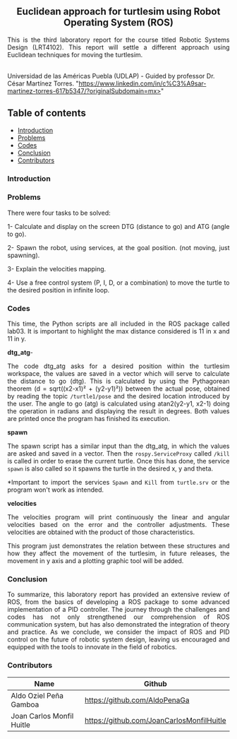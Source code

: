 <p align="center">
  <h2 align="center">Euclidean approach for turtlesim using Robot Operating System (ROS)</h2>

  <p align="justify">
  This is the third laboratory report for the course titled Robotic Systems Design (LRT4102). This report will settle a different approach using Euclidean techniques for moving the turtlesim.
	  
  <br>Universidad de las Américas Puebla (UDLAP) - Guided by professor Dr. César Martínez Torres. "https://www.linkedin.com/in/c%C3%A9sar-martinez-torres-617b5347/?originalSubdomain=mx>" 
  </p>
</p>
<be>

## Table of contents
- [Introduction](#introduction)
- [Problems](#problems)
- [Codes](#codes)
- [Conclusion](#conclusion)
- [Contributors](#codes)

<div align= "justify">

### Introduction


### Problems
There were four tasks to be solved:

1- Calculate and display on the screen DTG (distance to go) and ATG (angle to go).

2- Spawn the robot, using services, at the goal position. (not moving, just spawning).

3- Explain the velocities mapping.

4- Use a free control system (P, I, D, or a combination) to move the turtle to the desired position in infinite loop.


### Codes

This time, the Python scripts are all included in the ROS package called lab03. It is important to highlight the max distance considered is 11 in x and 11 in y.

**dtg_atg**-

The code dtg_atg asks for a desired position within the turtlesim workspace, the values are saved in a vector which will serve to calculate the distance to go (dtg). This is calculated by using the Pythagorean theorem (d = sqrt((x2-x1)² + (y2-y1)²)) between the actual pose, obtained by reading the topic `/turtle1/pose` and the desired location introduced by the user. The angle to go (atg) is calculated using atan2(y2-y1, x2-1) doing the operation in radians and displaying the result in degrees. Both values are printed once the program has finished its execution.

**spawn**

The spawn script has a similar input than the dtg_atg, in which the values are asked and saved in a vector. Then the `rospy.ServiceProxy` called `/kill` is called in order to erase the current turtle. Once this has done, the service `spawn` is also called so it spawns the turtle in the desired x, y and theta.

*Important to import the services `Spawn` and `Kill` from `turtle.srv` or the program won't work as intended.

**velocities**

The velocities program will print continuously the linear and angular velocities based on the error and the controller adjustments. These velocities are obtained with the product of those characteristics.

This program just demonstrates the relation between these structures and how they affect the movement of the turtlesim, in future releases, the movement in y axis and a plotting graphic tool will be added.

### Conclusion

To summarize, this laboratory report has provided an extensive review of ROS, from the basics of developing a ROS package to some advanced implementation of a PID controller. The journey through the challenges and codes has not only strengthened our comprehension of ROS communication system, but has also demonstrated the integration of theory and practice. As we conclude, we consider the impact of ROS and PID control on the future of robotic system design, leaving us encouraged and equipped with the tools to innovate in the field of robotics.

### Contributors

| Name                          | Github                               |
|-------------------------------|--------------------------------------|
| Aldo Oziel Peña Gamboa        | https://github.com/AldoPenaGa        |
| Joan Carlos Monfil Huitle     | https://github.com/JoanCarlosMonfilHuitle  |

